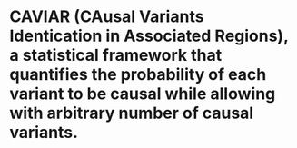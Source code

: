 CAVIAR (CAusal Variants Identication in Associated Regions), a statistical framework that quantifies the probability of each variant to be causal while allowing with arbitrary number of causal variants.
======
